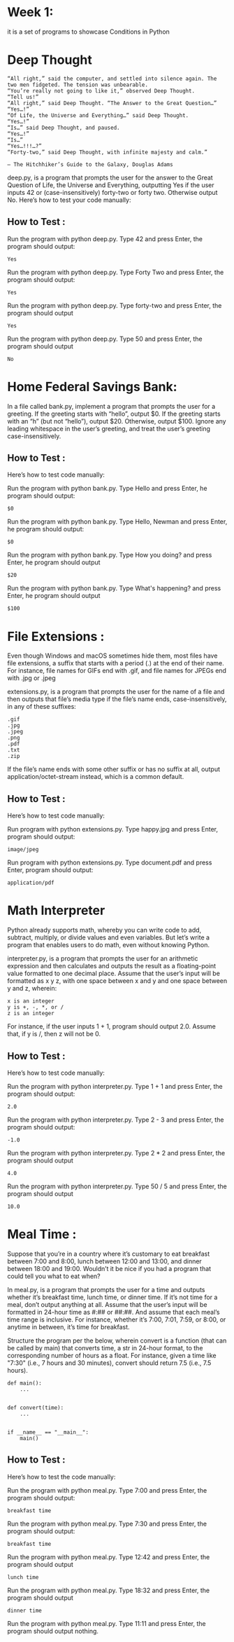 
# Week 1:
it is a set of programs to showcase Conditions in Python

# Deep Thought

    “All right,” said the computer, and settled into silence again. The two men fidgeted. The tension was unbearable.
    “You’re really not going to like it,” observed Deep Thought.
    “Tell us!”
    “All right,” said Deep Thought. “The Answer to the Great Question…”
    “Yes…!”
    “Of Life, the Universe and Everything…” said Deep Thought.
    “Yes…!”
    “Is…” said Deep Thought, and paused.
    “Yes…!”
    “Is…”
    “Yes…!!!…?”
    “Forty-two,” said Deep Thought, with infinite majesty and calm.”

    — The Hitchhiker’s Guide to the Galaxy, Douglas Adams

deep.py, is a program that prompts the user for the answer to the Great Question of Life, the Universe and Everything, outputting Yes if the user inputs 42 or (case-insensitively) forty-two or forty two. Otherwise output No.
Here’s how to test your code manually:

## How to Test :

Run the program with python deep.py. Type 42 and press Enter, the program should output:

    Yes 

Run the program with python deep.py. Type Forty Two and press Enter, the program should output:

    Yes

Run the program with python deep.py. Type forty-two and press Enter, the program should output

    Yes

Run the program with python deep.py. Type 50 and press Enter, the program should output

    No

# Home Federal Savings Bank:
In a file called bank.py, implement a program that prompts the user for a greeting. If the greeting starts with “hello”, output $0. If the greeting starts with an “h” (but not “hello”), output $20. Otherwise, output $100. Ignore any leading whitespace in the user’s greeting, and treat the user’s greeting case-insensitively.
## How to Test :
Here’s how to test  code manually:

Run the program with python bank.py. Type Hello and press Enter, he program should output:

    $0 

Run the program with python bank.py. Type Hello, Newman and press Enter, he program should output:

    $0

Run the program with python bank.py. Type How you doing? and press Enter, he program should output

    $20

Run the program with python bank.py. Type What's happening? and press Enter, he program should output

    $100


# File Extensions :
Even though Windows and macOS sometimes hide them, most files have file extensions, a suffix that starts with a period (.) at the end of their name. For instance, file names for GIFs end with .gif, and file names for JPEGs end with .jpg or .jpeg
 
extensions.py, is a program that prompts the user for the name of a file and then outputs that file’s media type if the file’s name ends, case-insensitively, in any of these suffixes:

    .gif
    .jpg
    .jpeg
    .png
    .pdf
    .txt
    .zip

If the file’s name ends with some other suffix or has no suffix at all, output application/octet-stream instead, which is a common default.
## How to Test :
Here’s how to test code manually:

Run program with python extensions.py. Type happy.jpg and press Enter, program should output:

    image/jpeg   

Run program with python extensions.py. Type document.pdf and press Enter, program should output:

    application/pdf



# Math Interpreter
Python already supports math, whereby you can write code to add, subtract, multiply, or divide values and even variables. But let’s write a program that enables users to do math, even without knowing Python.

interpreter.py, is a program that prompts the user for an arithmetic expression and then calculates and outputs the result as a floating-point value formatted to one decimal place. Assume that the user’s input will be formatted as x y z, with one space between x and y and one space between y and z, wherein:

    x is an integer
    y is +, -, *, or /
    z is an integer

For instance, if the user inputs 1 + 1, program should output 2.0. Assume that, if y is /, then z will not be 0.
## How to Test :
Here’s how to test code manually:

Run the program with python interpreter.py. Type 1 + 1 and press Enter, the program should output:

    2.0 

Run the program with python interpreter.py. Type 2 - 3 and press Enter, the program should output:

    -1.0

Run the program with python interpreter.py. Type 2 * 2 and press Enter, the program should output

    4.0

Run the program with python interpreter.py. Type 50 / 5 and press Enter, the program should output

    10.0



# Meal Time :
Suppose that you’re in a country where it’s customary to eat breakfast between 7:00 and 8:00, lunch between 12:00 and 13:00, and dinner between 18:00 and 19:00. Wouldn’t it be nice if you had a program that could tell you what to eat when?

In meal.py, is a program that prompts the user for a time and outputs whether it’s breakfast time, lunch time, or dinner time. If it’s not time for a meal, don’t output anything at all. Assume that the user’s input will be formatted in 24-hour time as #:## or ##:##. And assume that each meal’s time range is inclusive. For instance, whether it’s 7:00, 7:01, 7:59, or 8:00, or anytime in between, it’s time for breakfast.

Structure the program per the below, wherein convert is a function (that can be called by main) that converts time, a str in 24-hour format, to the corresponding number of hours as a float. For instance, given a time like "7:30" (i.e., 7 hours and 30 minutes), convert should return 7.5 (i.e., 7.5 hours).
    
    def main():
        ...


    def convert(time):
        ...


    if __name__ == "__main__":
        main()

## How to Test :
Here’s how to test the code manually:

Run the program with python meal.py. Type 7:00 and press Enter, the program should output:

    breakfast time   

Run the program with python meal.py. Type 7:30 and press Enter, the program should output:

    breakfast time

Run the program with python meal.py. Type 12:42 and press Enter, the program should output

    lunch time

Run the program with python meal.py. Type 18:32 and press Enter, the program should output

    dinner time

Run the program with python meal.py. Type 11:11 and press Enter, the program should output nothing.
